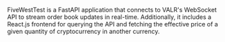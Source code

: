 FiveWestTest is a FastAPI application that connects to VALR's WebSocket API to stream order book updates in real-time. Additionally, it includes a React.js frontend for querying the API and fetching the effective price of a given quantity of cryptocurrency in another currency.
